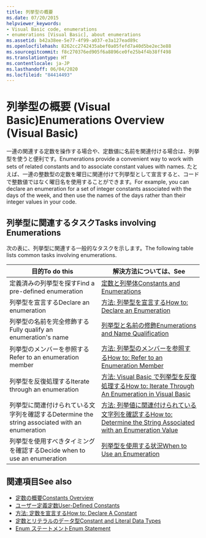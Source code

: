 ```yaml
---
title: 列挙型の概要
ms.date: 07/20/2015
helpviewer_keywords:
- Visual Basic code, enumerations
- enumerations [Visual Basic], about enumerations
ms.assetid: b42a38ee-5e77-4f99-a037-e3a127ead89c
ms.openlocfilehash: 8262cc2742435abef0a05fefd7a40d5be2ec3e88
ms.sourcegitcommit: f8c270376ed905f6a8896ce0fe25b4f4b38ff498
ms.translationtype: HT
ms.contentlocale: ja-JP
ms.lasthandoff: 06/04/2020
ms.locfileid: "84414493"
---
```

# <a name="enumerations-overview-visual-basic"></a><span data-ttu-id="034fd-102">列挙型の概要 (Visual Basic)</span><span class="sxs-lookup"><span data-stu-id="034fd-102">Enumerations Overview (Visual Basic)</span></span>
<span data-ttu-id="034fd-103">一連の関連する定数を操作する場合や、定数値に名前を関連付ける場合は、列挙型を使うと便利です。</span><span class="sxs-lookup"><span data-stu-id="034fd-103">Enumerations provide a convenient way to work with sets of related constants and to associate constant values with names.</span></span> <span data-ttu-id="034fd-104">たとえば、一連の整数型の定数を曜日に関連付けて列挙型として宣言すると、コードで整数値ではなく曜日名を使用することができます。</span><span class="sxs-lookup"><span data-stu-id="034fd-104">For example, you can declare an enumeration for a set of integer constants associated with the days of the week, and then use the names of the days rather than their integer values in your code.</span></span>  
  
## <a name="tasks-involving-enumerations"></a><span data-ttu-id="034fd-105">列挙型に関連するタスク</span><span class="sxs-lookup"><span data-stu-id="034fd-105">Tasks involving Enumerations</span></span>  
 <span data-ttu-id="034fd-106">次の表に、列挙型に関連する一般的なタスクを示します。</span><span class="sxs-lookup"><span data-stu-id="034fd-106">The following table lists common tasks involving enumerations.</span></span>  
  
|<span data-ttu-id="034fd-107">目的</span><span class="sxs-lookup"><span data-stu-id="034fd-107">To do this</span></span>|<span data-ttu-id="034fd-108">解決方法については、</span><span class="sxs-lookup"><span data-stu-id="034fd-108">See</span></span>|  
|----------------|---------|  
|<span data-ttu-id="034fd-109">定義済みの列挙型を探す</span><span class="sxs-lookup"><span data-stu-id="034fd-109">Find a pre-defined enumeration</span></span>|[<span data-ttu-id="034fd-110">定数と列挙体</span><span class="sxs-lookup"><span data-stu-id="034fd-110">Constants and Enumerations</span></span>](../../../language-reference/constants-and-enumerations.md)|  
|<span data-ttu-id="034fd-111">列挙型を宣言する</span><span class="sxs-lookup"><span data-stu-id="034fd-111">Declare an enumeration</span></span>|[<span data-ttu-id="034fd-112">方法: 列挙型を宣言する</span><span class="sxs-lookup"><span data-stu-id="034fd-112">How to: Declare an Enumeration</span></span>](how-to-declare-enumerations.md)|  
|<span data-ttu-id="034fd-113">列挙型の名前を完全修飾する</span><span class="sxs-lookup"><span data-stu-id="034fd-113">Fully qualify an enumeration's name</span></span>|[<span data-ttu-id="034fd-114">列挙型と名前の修飾</span><span class="sxs-lookup"><span data-stu-id="034fd-114">Enumerations and Name Qualification</span></span>](enumerations-and-name-qualification.md)|  
|<span data-ttu-id="034fd-115">列挙型のメンバーを参照する</span><span class="sxs-lookup"><span data-stu-id="034fd-115">Refer to an enumeration member</span></span>|[<span data-ttu-id="034fd-116">方法: 列挙型のメンバーを参照する</span><span class="sxs-lookup"><span data-stu-id="034fd-116">How to: Refer to an Enumeration Member</span></span>](how-to-refer-to-an-enumeration-member.md)|  
|<span data-ttu-id="034fd-117">列挙型を反復処理する</span><span class="sxs-lookup"><span data-stu-id="034fd-117">Iterate through an enumeration</span></span>|[<span data-ttu-id="034fd-118">方法: Visual Basic で列挙型を反復処理する</span><span class="sxs-lookup"><span data-stu-id="034fd-118">How to: Iterate Through An Enumeration in Visual Basic</span></span>](how-to-iterate-through-an-enumeration.md)|  
|<span data-ttu-id="034fd-119">列挙型に関連付けられている文字列を確認する</span><span class="sxs-lookup"><span data-stu-id="034fd-119">Determine the string associated with an enumeration</span></span>|[<span data-ttu-id="034fd-120">方法: 列挙値に関連付けられている文字列を確認する</span><span class="sxs-lookup"><span data-stu-id="034fd-120">How to: Determine the String Associated with an Enumeration Value</span></span>](how-to-determine-the-string-associated-with-an-enumeration-value.md)|  
|<span data-ttu-id="034fd-121">列挙型を使用すべきタイミングを確認する</span><span class="sxs-lookup"><span data-stu-id="034fd-121">Decide when to use an enumeration</span></span>|[<span data-ttu-id="034fd-122">列挙型を使用する状況</span><span class="sxs-lookup"><span data-stu-id="034fd-122">When to Use an Enumeration</span></span>](when-to-use-an-enumeration.md)|  
  
## <a name="see-also"></a><span data-ttu-id="034fd-123">関連項目</span><span class="sxs-lookup"><span data-stu-id="034fd-123">See also</span></span>

- [<span data-ttu-id="034fd-124">定数の概要</span><span class="sxs-lookup"><span data-stu-id="034fd-124">Constants Overview</span></span>](constants-overview.md)
- [<span data-ttu-id="034fd-125">ユーザー定義定数</span><span class="sxs-lookup"><span data-stu-id="034fd-125">User-Defined Constants</span></span>](user-defined-constants.md)
- [<span data-ttu-id="034fd-126">方法: 定数を宣言する</span><span class="sxs-lookup"><span data-stu-id="034fd-126">How to: Declare A Constant</span></span>](how-to-declare-a-constant.md)
- [<span data-ttu-id="034fd-127">定数とリテラルのデータ型</span><span class="sxs-lookup"><span data-stu-id="034fd-127">Constant and Literal Data Types</span></span>](constant-and-literal-data-types.md)
- [<span data-ttu-id="034fd-128">Enum ステートメント</span><span class="sxs-lookup"><span data-stu-id="034fd-128">Enum Statement</span></span>](../../../language-reference/statements/enum-statement.md)
